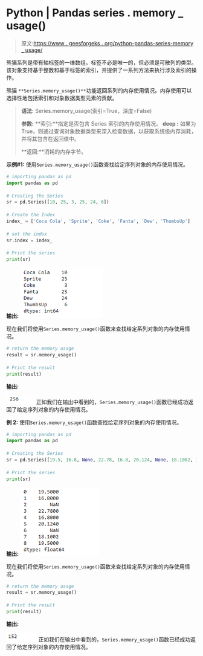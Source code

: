 # Python | Pandas series . memory _ usage()

> 原文:[https://www . geesforgeks . org/python-pandas-series-memory _ usage/](https://www.geeksforgeeks.org/python-pandas-series-memory_usage/)

熊猫系列是带有轴标签的一维数组。标签不必是唯一的，但必须是可散列的类型。该对象支持基于整数和基于标签的索引，并提供了一系列方法来执行涉及索引的操作。

熊猫 `**Series.memory_usage()**`功能返回系列的内存使用情况。内存使用可以选择性地包括索引和对象数据类型元素的贡献。

> **语法:** Series.memory_usage(索引=True，深度=False)
> 
> **参数:**
> **索引:**指定是否包含 Series 索引的内存使用情况。
> **deep :** 如果为 True，则通过查询对象数据类型来深入检查数据，以获取系统级内存消耗，并将其包含在返回值中。
> 
> **返回:**消耗的内存字节。

**示例#1:** 使用`Series.memory_usage()`函数查找给定序列对象的内存使用情况。

```py
# importing pandas as pd
import pandas as pd

# Creating the Series
sr = pd.Series([10, 25, 3, 25, 24, 6])

# Create the Index
index_ = ['Coca Cola', 'Sprite', 'Coke', 'Fanta', 'Dew', 'ThumbsUp']

# set the index
sr.index = index_

# Print the series
print(sr)
```

**输出:**
![](img/8fe72b1b35286fd405b16a26124c8342.png)

现在我们将使用`Series.memory_usage()`函数来查找给定系列对象的内存使用情况。

```py
# return the memory usage
result = sr.memory_usage()

# Print the result
print(result)
```

**输出:**

![](img/37edd837a2fec287dde783b11b8c7121.png)
正如我们在输出中看到的，`Series.memory_usage()`函数已经成功返回了给定序列对象的内存使用情况。

**例 2:** 使用`Series.memory_usage()`函数查找给定序列对象的内存使用情况。

```py
# importing pandas as pd
import pandas as pd

# Creating the Series
sr = pd.Series([19.5, 16.8, None, 22.78, 16.8, 20.124, None, 18.1002, 19.5])

# Print the series
print(sr)
```

**输出:**
![](img/6b220f17b68c4b02f78f526bdf6df4a0.png)

现在我们将使用`Series.memory_usage()`函数来查找给定系列对象的内存使用情况。

```py
# return the memory usage
result = sr.memory_usage()

# Print the result
print(result)
```

**输出:**

![](img/a5c4fc580a496fd29320419d91288770.png)
正如我们在输出中看到的，`Series.memory_usage()`函数已经成功返回了给定序列对象的内存使用情况。